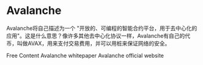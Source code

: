 # Avalanche

Avalanche将自己描述为一个 "开放的、可编程的智能合约平台，用于去中心化的应用"。这是什么意思？像许多其他去中心化协议一样，Avalanche有自己的代币，叫做AVAX，用来支付交易费用，并可以用桩来保证网络的安全。

<ResourceGroupTitle>Free Content</ResourceGroupTitle>
<BadgeLink colorScheme='yellow' badgeText='Read' href='https://assets.website-files.com/5d80307810123f5ffbb34d6e/6008d7bbf8b10d1eb01e7e16_Avalanche%20Platform%20Whitepaper.pdf'>Avalanche whitepaper</BadgeLink>
<BadgeLink colorScheme='yellow' badgeText='Read' href='https://www.avax.network/'>Avalanche official website</BadgeLink>
